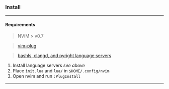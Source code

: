 ### Install
---
#### Requirements
> NVIM > v0.7

> [vim-plug](https://github.com/junegunn/vim-plug) 

> [bashls, clangd, and pyright language servers](https://github.com/neovim/nvim-lspconfig/blob/master/doc/server_configurations.md) 

1. Install language servers *see above* 
2. Place `init.lua` and `lua/` in `$HOME/.config/nvim`
3. Open nvim and run `:PlugInstall`
---
